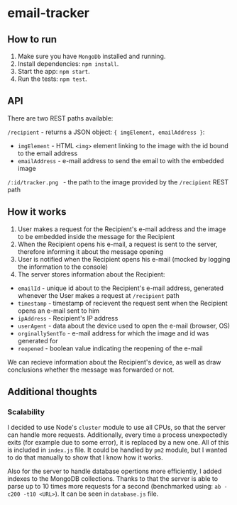 # email-tracker

## How to run

1. Make sure you have `MongoDb` installed and running.
2. Install dependencies: `npm install`.
3. Start the app: `npm start`.
4. Run the tests: `npm test`.

## API

There are two REST paths available:

`/recipient` - returns a JSON object: `{ imgElement, emailAddress }`:

 * `imgElement` - HTML `<img>` element linking to the image with the id bound to the email address
 * `emailAddress` - e-mail address to send the email to with the embedded image
 
`/:id/tracker.png ` - the path to the image provided by the `/recipient` REST path

## How it works

1. User makes a request for the Recipient's e-mail address and the image to be embedded inside the message for the Recipient
2. When the Recipient opens his e-mail, a request is sent to the server, therefore informing it about the message opening
3. User is notified when the Recipient opens his e-mail (mocked by logging the information to the console)
4. The server stores information about the Recipient:

 * `emailId` - unique id about to the Recipient's e-mail address, generated whenever the User makes a request at `/recipient` path
 * `timestamp` - timestamp of recievent the request sent when the Recipient opens an e-mail sent to him
 * `ipAddress` - Recipient's IP address
 * `userAgent` - data about the device used to open the e-mail (browser, OS)
 * `orginallySentTo` - e-mail address for which the image and id was generated for
 * `reopened` - boolean value indicating the reopening of the e-mail
 
We can recieve information about the Recipient's device, as well as draw conclusions whether the message was forwarded or not.

## Additional thoughts

### Scalability

I decided to use Node's `cluster` module to use all CPUs, so that the server can handle more requests. Additionally, every time a process unexpectedly exits (for example due to some error), it is replaced by a new one. All of this is included in `index.js` file. It could be handled by `pm2` module, but I wanted to do that manually to show that I know how it works.

Also for the server to handle database opertions more efficiently, I added indexes to the MongoDB collections. Thanks to that the server is able to parse up to 10 times more requests for a second (benchmarked using: `ab -c200 -t10 <URL>`). It can be seen in `database.js` file.
